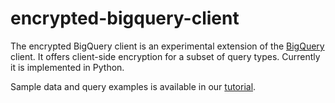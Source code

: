 # encrypted-bigquery-client

The encrypted BigQuery client is an experimental extension of the
[BigQuery](https://cloud.google.com/bigquery/) client. It
offers client-side encryption for a subset of query types. Currently
it is implemented in Python.

Sample data and query examples is available in our [tutorial](tutorial.md).
